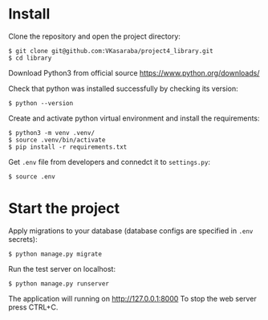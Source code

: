 # Install
Clone the repository and open the project directory:
```
$ git clone git@github.com:VKasaraba/project4_library.git
$ cd library
```

Download Python3 from official source https://www.python.org/downloads/

Check that python was installed successfully by checking its version:
```
$ python --version
```

Create and activate python virtual environment and install the requirements:
```
$ python3 -m venv .venv/
$ source .venv/bin/activate
$ pip install -r requirements.txt
```

Get ```.env``` file from developers and connedct it to ```settings.py```:
```
$ source .env
```

# Start the project
Apply migrations to your database (database configs are specified in ```.env``` secrets):
```
$ python manage.py migrate
```

Run the test server on localhost:
```
$ python manage.py runserver
```

The application will running on http://127.0.0.1:8000
To stop the web server press CTRL+C.